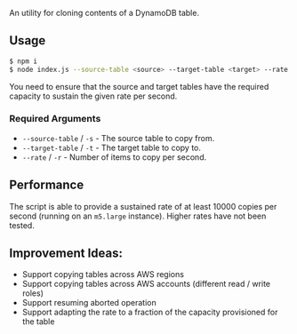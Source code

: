 An utility for cloning contents of a DynamoDB table.

## Usage
```bash
$ npm i
$ node index.js --source-table <source> --target-table <target> --rate 2000
```

You need to ensure that the source and target tables have the required capacity to
sustain the given rate per second.

### Required Arguments
* `--source-table` / `-s` - The source table to copy from.
* `--target-table` / `-t` - The target table to copy to.
* `--rate` / `-r` - Number of items to copy per second.

## Performance
The script is able to provide a sustained rate of at least 10000 copies per second (running
on an `m5.large` instance). Higher rates have not been tested.

## Improvement Ideas:
* Support copying tables across AWS regions
* Support copying tables across AWS accounts (different read / write roles)
* Support resuming aborted operation
* Support adapting the rate to a fraction of the capacity provisioned for the table
